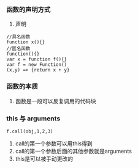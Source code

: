 ### 函数的声明方式

1. 声明
``` 
//具名函数
function x(){}
//匿名函数
function(){}
var x = function f(){}
var f = new Function()
(x,y) => {return x + y}
```

### 函数的本质

1. 函数是一段可以反复调用的代码块

### this 与 arguments

`f.call(obj,1,2,3)`
1. call的第一个参数可以用this得到
2. call的第一个参数后面的其他参数就是arguments
3. this是可以被手动更改的